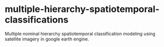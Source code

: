 # multiple-hierarchy-spatiotemporal-classifications
Multiple nominal hierarchy spatiotemporal classification modeling using satellite imagery in google earth engine. 
